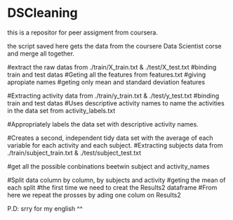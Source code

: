 DSCleaning
==========
this is a repositor for peer assigment from coursera.

the script saved here gets the data from the coursere Data Scientist corse and merge all together.

#extract the raw datas from ./train/X_train.txt & ./test/X_test.txt
#binding train and test datas
#Geting all the features from features.txt
#giving apropiate names
#geting only mean and standard deviation features

#Extracting activity data from ./train/y_train.txt & ./test/y_test.txt
#binding train and test datas
#Uses descriptive activity names to name the activities in the data set from activity_labels.txt

#Appropriately labels the data set with descriptive activity names.



#Creates a second, independent tidy data set with the average of each variable for each activity and each subject.
#Extracting subjects data from ./train/subject_train.txt & ./test/subject_test.txt

#get all the possible conbinations beetwin subject and activity_names

#Split data column by column, by subjects and activity
#geting the mean of each split
#the first time we need to creat the Results2 dataframe
#From here we repeat the prosses by ading one colum on Results2


P.D: srry for my english ^^
